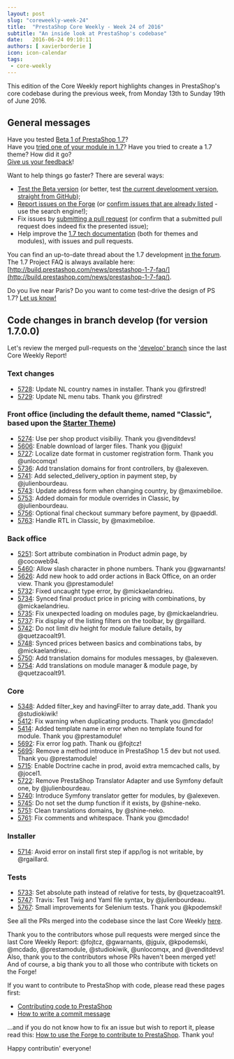 ```yaml
---
layout: post
slug: "coreweekly-week-24"
title:  "PrestaShop Core Weekly - Week 24 of 2016"
subtitle: "An inside look at PrestaShop's codebase"
date:   2016-06-24 09:10:11
authors: [ xavierborderie ]
icon: icon-calendar
tags:
 - core-weekly
---
```


This edition of the Core Weekly report highlights changes in PrestaShop's core codebase during the previous week, from Monday 13th to Sunday 19th of June 2016.


## General messages

Have you tested [Beta 1 of PrestaShop 1.7](https://www.prestashop.com/en/1.7)?<br/>
Have you [tried one of your module in 1.7](http://build.prestashop.com/news/module-development-changes-in-17/)? Have you tried to create a 1.7 theme? How did it go?<br/>
[Give us your feedback](http://build.prestashop.com/news/prestashop-1-7-beta-1-open-for-feedback/)!

Want to help things go faster? There are several ways: 

 * [Test the Beta version](http://build.prestashop.com/news/prestashop-1-7-beta-1-open-for-feedback/) (or better, test [the current development version, straight from GitHub](https://github.com/PrestaShop/PrestaShop/tree/develop));
 * [Report issues on the Forge](http://forge.prestashop.com/secure/CreateIssue!default.jspa?selectedProjectId=11322&issuetype=1) (or [confirm issues that are already listed](http://forge.prestashop.com/browse/BOOM-738?jql=project%20%3D%20BOOM%20AND%20created%3E%3D-1w%20ORDER%20BY%20created%20DESC) - use the search engine!); 
 * Fix issues by [submitting a pull request](https://github.com/PrestaShop/PrestaShop/pulls) (or confirm that a submitted pull request does indeed fix the presented issue); 
 * Help improve the [1.7 tech documentation](https://github.com/PrestaShop/docs) (both for themes and modules), with issues and pull requests.

You can find an up-to-date thread about the 1.7 development [in the forum](https://www.prestashop.com/forums/topic/480580-want-to-know-more-about-17/).<br/>
The 1.7 Project FAQ is always available here: [http://build.prestashop.com/news/prestashop-1-7-faq/](http://build.prestashop.com/news/prestashop-1-7-faq/).

Do you live near Paris? Do you want to come test-drive the design of PS 1.7? [Let us know!](http://build.prestashop.com/news/call-for-user-testing-volunteers/)


## Code changes in branch develop (for version 1.7.0.0)

Let's review the merged pull-requests on the ['develop' branch](https://github.com/PrestaShop/PrestaShop/tree/develop) since the last Core Weekly Report!
 

### Text changes

 * [5728](https://github.com/PrestaShop/PrestaShop/pull/5728): Update NL country names in installer. Thank you @firstred!
 * [5729](https://github.com/PrestaShop/PrestaShop/pull/5729): Update NL menu tabs. Thank you @firstred!
 
 
### Front office (including the default theme, named "Classic", based upon the [Starter Theme](https://github.com/PrestaShop/PrestaShop/tree/develop/themes/classic))

 * [5274](https://github.com/PrestaShop/PrestaShop/pull/5274): Use per shop product visibiliy. Thank you @venditdevs!
 * [5606](https://github.com/PrestaShop/PrestaShop/pull/5606): Enable download of larger files. Thank you @jguix!
 * [5727](https://github.com/PrestaShop/PrestaShop/pull/5727): Localize date format in customer registration form. Thank you @unlocomqx!
 * [5736](https://github.com/PrestaShop/PrestaShop/pull/5736): Add translation domains for front controllers, by @alexeven.
 * [5741](https://github.com/PrestaShop/PrestaShop/pull/5741): Add selected_delivery_option in payment step, by @julienbourdeau.
 * [5743](https://github.com/PrestaShop/PrestaShop/pull/5743): Update address form when changing country, by @maximebiloe.
 * [5753](https://github.com/PrestaShop/PrestaShop/pull/5753): Added domain for module overrides in Classic, by @julienbourdeau.
 * [5756](https://github.com/PrestaShop/PrestaShop/pull/5756): Optional final checkout summary before payment, by @paeddl.
 * [5763](https://github.com/PrestaShop/PrestaShop/pull/5763): Handle RTL in Classic, by @maximebiloe.


### Back office

 * [5251](https://github.com/PrestaShop/PrestaShop/pull/5251): Sort attribute combination in Product admin page, by @cocoweb94.
 * [5460](https://github.com/PrestaShop/PrestaShop/pull/5460): Allow slash character in phone numbers. Thank you @gwarnants!
 * [5626](https://github.com/PrestaShop/PrestaShop/pull/5626): Add new hook to add order actions in Back Office, on an order view. Thank you @prestamodule!
 * [5732](https://github.com/PrestaShop/PrestaShop/pull/5732): Fixed uncaught type error, by @mickaelandrieu.
 * [5734](https://github.com/PrestaShop/PrestaShop/pull/5734): Synced final product price in pricing with combinations, by @mickaelandrieu.
 * [5735](https://github.com/PrestaShop/PrestaShop/pull/5735): Fix unexpected loading on modules page, by @mickaelandrieu.
 * [5737](https://github.com/PrestaShop/PrestaShop/pull/5737): Fix display of the listing filters on the toolbar, by @rgaillard.
 * [5742](https://github.com/PrestaShop/PrestaShop/pull/5742): Do not limit div height for module failure details, by @quetzacoalt91.
 * [5748](https://github.com/PrestaShop/PrestaShop/pull/5748): Synced prices between basics and combinations tabs, by @mickaelandrieu..
 * [5750](https://github.com/PrestaShop/PrestaShop/pull/5750): Add translation domains for modules messages, by @alexeven.
 * [5754](https://github.com/PrestaShop/PrestaShop/pull/5754): Add translations on module manager & module page, by @quetzacoalt91.

 
### Core

 * [5348](https://github.com/PrestaShop/PrestaShop/pull/5348): Added filter_key and havingFilter to array date_add. Thank you @studiokiwik!
 * [5412](https://github.com/PrestaShop/PrestaShop/pull/5412): Fix warning when duplicating products. Thank you @mcdado!
 * [5414](https://github.com/PrestaShop/PrestaShop/pull/5414): Added template name in error when no template found for module. Thank you @prestamodule!
 * [5692](https://github.com/PrestaShop/PrestaShop/pull/5692): Fix error log path. Thank ou @fojtcz!
 * [5695](https://github.com/PrestaShop/PrestaShop/pull/5695): Remove a method introduce in PrestaShop 1.5 dev but not used. Thank you @prestamodule!
 * [5715](https://github.com/PrestaShop/PrestaShop/pull/5715): Enable Doctrine cache in prod, avoid extra memcached calls, by @jocel1.
 * [5722](https://github.com/PrestaShop/PrestaShop/pull/5722): Remove PrestaShop Translator Adapter and use Symfony default one, by @julienbourdeau.
 * [5740](https://github.com/PrestaShop/PrestaShop/pull/5740): Introduce Symfony translator getter for modules, by @alexeven.
 * [5745](https://github.com/PrestaShop/PrestaShop/pull/5745): Do not set the dump function if it exists, by @shine-neko.
 * [5751](https://github.com/PrestaShop/PrestaShop/pull/5751): Clean translations domains, by @shine-neko.
 * [5761](https://github.com/PrestaShop/PrestaShop/pull/5761): Fix comments and whitespace. Thank you @mcdado!
 
 
### Installer

 * [5714](https://github.com/PrestaShop/PrestaShop/pull/5714): Avoid error on install first step if app/log is not writable, by @rgaillard.
 

### Tests

 * [5733](https://github.com/PrestaShop/PrestaShop/pull/5733): Set absolute path instead of relative for tests, by @quetzacoalt91.
 * [5747](https://github.com/PrestaShop/PrestaShop/pull/5747): Travis: Test Twig and Yaml file syntax, by @julienbourdeau.
 * [5767](https://github.com/PrestaShop/PrestaShop/pull/5767): Small improvements for Selenium tests. Thank you @kpodemski!
 
 

See all the PRs merged into the codebase since the last Core Weekly [here](https://github.com/PrestaShop/PrestaShop/pulls?utf8=%E2%9C%93&q=is%3Apr+merged%3A2016-05-16..2016-05-22+is%3Aclosed).

Thank you to the contributors whose pull requests were merged since the last Core Weekly Report: @fojtcz, @gwarnants, @jguix, @kpodemski, @mcdado, @prestamodule, @studiokiwik, @unlocomqx, and @venditdevs! Also, thank you to the contributors whose PRs haven't been merged yet! And of course, a big thank you to all those who contribute with tickets on the Forge!

If you want to contribute to PrestaShop with code, please read these pages first:

 * [Contributing code to PrestaShop](http://doc.prestashop.com/display/PS16/Contributing+code+to+PrestaShop)
 * [How to write a commit message](http://doc.prestashop.com/display/PS16/How+to+write+a+commit+message)

...and if you do not know how to fix an issue but wish to report it, please read this: [How to use the Forge to contribute to PrestaShop](http://doc.prestashop.com/display/PS16/How+to+use+the+Forge+to+contribute+to+PrestaShop). Thank you!

Happy contributin' everyone!
